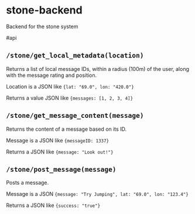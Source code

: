 stone-backend
=============

Backend for the stone system


#api

## `/stone/get_local_metadata(location)`
Returns a list of local message IDs, within a radius (100m) of the user, along with the message rating and position.

Location is a JSON like `{lat: "69.0", lon: "420.0"}`

Returns a value JSON like `{messages: [1, 2, 3, 4]}`

## `/stone/get_message_content(message)`
Returns the content of a message based on its ID.

Message is a JSON like `{messageID: 1337}`

Returns a JSON like `{message: "Look out!"}`

## `/stone/post_message(message)`
Posts a message.

Message is a JSON `{message: "Try Jumping", lat: "69.0", lon: "123.4"}`

Returns a JSON like `{success: "true"}`